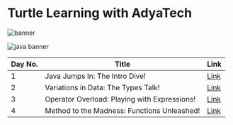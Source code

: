 # Turtle Learning with AdyaTech

![banner](https://github.com/AdyaTech/Turtle-Learning-with-AdyaTech/blob/main/20%20Days%20of%20Java/Images/Turtle%20Learning%20with%20AdyaTech.png)

![java banner](https://github.com/AdyaTech/Turtle-Learning-with-AdyaTech/blob/main/20%20Days%20of%20Java/Images/20%20Days%20of%20Java.png)

|Day No. | Title | Link |
|-------|---------|------|
| 1 | Java Jumps In: The Intro Dive! |[Link](https://github.com/AdyaTech/Turtle-Learning-with-AdyaTech/blob/main/20%20Days%20of%20Java/LearnHub/Day%201.md)|
| 2 | Variations in Data: The Types Talk! |[Link](https://github.com/AdyaTech/Turtle-Learning-with-AdyaTech/blob/main/20%20Days%20of%20Java/LearnHub/Day%202.md)|
| 3 | Operator Overload: Playing with Expressions! |[Link](https://github.com/AdyaTech/Turtle-Learning-with-AdyaTech/blob/main/20%20Days%20of%20Java/LearnHub/Day%203.md)|
| 4 | Method to the Madness: Functions Unleashed! |[Link](https://github.com/AdyaTech/Turtle-Learning-with-AdyaTech/blob/main/20%20Days%20of%20Java/LearnHub/Day%204.md)|

